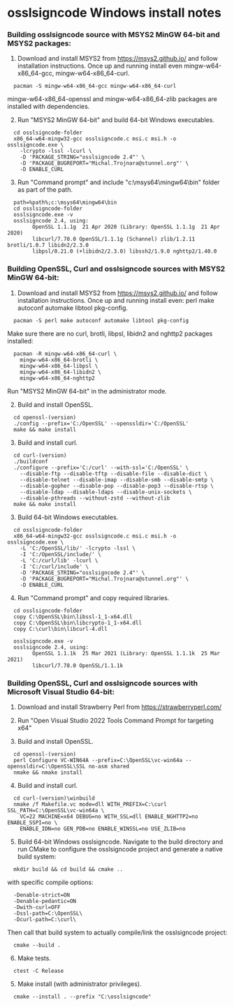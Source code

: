 # osslsigncode Windows install notes

### Building osslsigncode source with MSYS2 MinGW 64-bit and MSYS2 packages:

1) Download and install MSYS2 from https://msys2.github.io/ and follow installation instructions.
   Once up and running install even mingw-w64-x86_64-gcc, mingw-w64-x86_64-curl.
```
  pacman -S mingw-w64-x86_64-gcc mingw-w64-x86_64-curl
```
   mingw-w64-x86_64-openssl and mingw-w64-x86_64-zlib packages are installed with dependencies.

2) Run "MSYS2 MinGW 64-bit" and build 64-bit Windows executables.
```
  cd osslsigncode-folder
  x86_64-w64-mingw32-gcc osslsigncode.c msi.c msi.h -o osslsigncode.exe \
    -lcrypto -lssl -lcurl \
    -D 'PACKAGE_STRING="osslsigncode 2.4"' \
    -D 'PACKAGE_BUGREPORT="Michal.Trojnara@stunnel.org"' \
    -D ENABLE_CURL
```

3) Run "Command prompt" and include "c:\msys64\mingw64\bin" folder as part of the path.
```
  path=%path%;c:\msys64\mingw64\bin
  cd osslsigncode-folder
  osslsigncode.exe -v
  osslsigncode 2.4, using:
        OpenSSL 1.1.1g  21 Apr 2020 (Library: OpenSSL 1.1.1g  21 Apr 2020)
        libcurl/7.70.0 OpenSSL/1.1.1g (Schannel) zlib/1.2.11 brotli/1.0.7 libidn2/2.3.0
        libpsl/0.21.0 (+libidn2/2.3.0) libssh2/1.9.0 nghttp2/1.40.0
```


### Building OpenSSL, Curl and osslsigncode sources with MSYS2 MinGW 64-bit:

1) Download and install MSYS2 from https://msys2.github.io/ and follow installation instructions.
   Once up and running install even: perl make autoconf automake libtool pkg-config.
```
  pacman -S perl make autoconf automake libtool pkg-config
```
   Make sure there are no curl, brotli, libpsl, libidn2 and nghttp2 packages installed:
```
  pacman -R mingw-w64-x86_64-curl \
    mingw-w64-x86_64-brotli \
    mingw-w64-x86_64-libpsl \
    mingw-w64-x86_64-libidn2 \
    mingw-w64-x86_64-nghttp2
```

   Run "MSYS2 MinGW 64-bit" in the administrator mode.

2) Build and install OpenSSL.
```
  cd openssl-(version)
  ./config --prefix='C:/OpenSSL' --openssldir='C:/OpenSSL'
  make && make install
```
 3) Build and install curl.
```
  cd curl-(version)
  ./buildconf
  ./configure --prefix='C:/curl' --with-ssl='C:/OpenSSL' \
    --disable-ftp --disable-tftp --disable-file --disable-dict \
    --disable-telnet --disable-imap --disable-smb --disable-smtp \
    --disable-gopher --disable-pop --disable-pop3 --disable-rtsp \
    --disable-ldap --disable-ldaps --disable-unix-sockets \
    --disable-pthreads --without-zstd --without-zlib
  make && make install
```

3) Build 64-bit Windows executables.
```
  cd osslsigncode-folder
  x86_64-w64-mingw32-gcc osslsigncode.c msi.c msi.h -o osslsigncode.exe \
    -L 'C:/OpenSSL/lib/' -lcrypto -lssl \
    -I 'C:/OpenSSL/include/' \
    -L 'C:/curl/lib' -lcurl \
    -I 'C:/curl/include' \
    -D 'PACKAGE_STRING="osslsigncode 2.4"' \
    -D 'PACKAGE_BUGREPORT="Michal.Trojnara@stunnel.org"' \
    -D ENABLE_CURL
```

4) Run "Command prompt" and copy required libraries.
```
  cd osslsigncode-folder
  copy C:\OpenSSL\bin\libssl-1_1-x64.dll
  copy C:\OpenSSL\bin\libcrypto-1_1-x64.dll
  copy C:\curl\bin\libcurl-4.dll

  osslsigncode.exe -v
  osslsigncode 2.4, using:
        OpenSSL 1.1.1k  25 Mar 2021 (Library: OpenSSL 1.1.1k  25 Mar 2021)
        libcurl/7.78.0 OpenSSL/1.1.1k
```

### Building OpenSSL, Curl and osslsigncode sources with Microsoft Visual Studio 64-bit:

1) Download and install Strawberry Perl from https://strawberryperl.com/

2) Run "Open Visual Studio 2022 Tools Command Prompt for targeting x64"

3) Build and install OpenSSL.
```
  cd openssl-(version)
  perl Configure VC-WIN64A --prefix=C:\OpenSSL\vc-win64a --openssldir=C:\OpenSSL\SSL no-asm shared
  nmake && nmake install
```

4) Build and install curl.
```
  cd curl-(version)\winbuild
  nmake /f Makefile.vc mode=dll WITH_PREFIX=C:\curl SSL_PATH=C:\OpenSSL\vc-win64a \
    VC=22 MACHINE=x64 DEBUG=no WITH_SSL=dll ENABLE_NGHTTP2=no ENABLE_SSPI=no \
    ENABLE_IDN=no GEN_PDB=no ENABLE_WINSSL=no USE_ZLIB=no
```

5) Build 64-bit Windows osslsigncode.
  Navigate to the build directory and run CMake to configure the osslsigncode project
  and generate a native build system:
```
  mkdir build && cd build && cmake ..
```
  with specific compile options:
```
  -Denable-strict=ON
  -Denable-pedantic=ON
  -Dwith-curl=OFF
  -Dssl-path=C:\OpenSSL\
  -Dcurl-path=C:\curl\
```
  Then call that build system to actually compile/link the osslsigncode project:
```
  cmake --build .
```

6) Make tests.
```
  ctest -C Release
```

5) Make install (with administrator privileges).
```
  cmake --install . --prefix "C:\osslsigncode"
```
